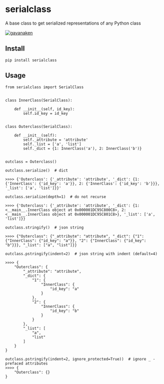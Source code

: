 # serialclass
A base class to get serialized representations of any Python class

[![gavanaken](https://circleci.com/gh/circleci/circleci-docs.svg?style=shield)](https://circleci.com/gh/gavanaken/serialclass)

## Install
```
pip install serialclass
```

## Usage
```
from serialclass import SerialClass


class InnerClass(SerialClass):

    def __init__(self, id_key):
        self.id_key = id_key


class Outerclass(SerialClass):

    def __init__(self):
        self._attribute = 'attribute'
        self._list = ['a', 'list']
        self._dict = {1: InnerClass('a'), 2: InnerClass('b')}


outclass = Outerclass()
```
```
outclass.serialize()  # dict

>>>> {'Outerclass': {'_attribute': 'attribute', '_dict': {1: {'InnerClass': {'id_key': 'a'}}, 2: {'InnerClass': {'id_key': 'b'}}}, '_list': ['a', 'list']}}'
```
```
outclass.serialize(depth=1)  # do not recurse

>>>> {'Outerclass': {'_attribute': 'attribute', '_dict': {1: <__main__.InnerClass object at 0x000001DC95C800C8>, 2: <__main__.InnerClass object at 0x000001DC95C801C8>}, '_list': ['a', 'list']}}
```
```
outclass.stringify()  # json string

>>>> {"Outerclass": {"_attribute": "attribute", "_dict": {"1": {"InnerClass": {"id_key": "a"}}, "2": {"InnerClass": {"id_key": "b"}}}, "_list": ["a", "list"]}}
```
```
outclass.pstringify(indent=2)  # json string with indent (default=4)

>>>> {
    "Outerclass": {
        "_attribute": "attribute",
        "_dict": {
            "1": {
                "InnerClass": {
                    "id_key": "a"
                }
            },
            "2": {
                "InnerClass": {
                    "id_key": "b"
                }
            }
        },
        "_list": [
            "a",
            "list"
        ]
    }
}
```
```
outclass.pstringify(indent=2, ignore_protected=True))  # ignore _ - prefaced attributes
>>>> {
    "Outerclass": {}
}
```

